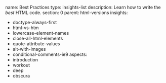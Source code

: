 name: Best Practices
type: insights-list
description: Learn how to write the *best* HTML code.
section: 0
parent: html-versions
insights:
  - doctype-always-first
  - html-vs-htm
  - lowercase-element-names
  - close-all-html-elements
  - quote-attribute-values
  - alt-with-images
  - conditional-comments-ie9
aspects:
  - introduction
  - workout
  - deep
  - obscura
